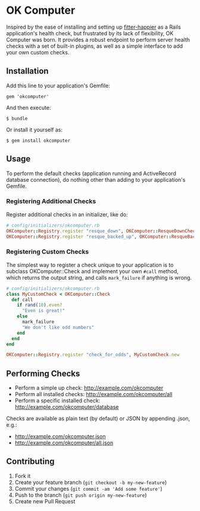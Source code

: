 # OK Computer

Inspired by the ease of installing and setting up [fitter-happier] as a Rails
application's health check, but frustrated by its lack of flexibility, OK
Computer was born. It provides a robust endpoint to perform server health
checks with a set of built-in plugins, as well as a simple interface to add
your own custom checks.

## Installation

Add this line to your application's Gemfile:

    gem 'okcomputer'

And then execute:

    $ bundle

Or install it yourself as:

    $ gem install okcomputer

## Usage

To perform the default checks (application running and ActiveRecord database connection), do nothing other than adding to your application's Gemfile.

### Registering Additional Checks

Register additional checks in an initializer, like do:

```ruby
# config/initializers/okcomputer.rb
OKComputer::Registry.register "resque_down", OKComputer::ResqueDownCheck.new("critical", 100)
OKComputer::Registry.register "resque_backed_up", OKComputer::ResqueBackedUpCheck.new
```

### Registering Custom Checks

The simplest way to register a check unique to your application is to subclass
OKComputer::Check and implement your own `#call` method, which returns the
output string, and calls `mark_failure` if anything is wrong.

```ruby
# config/initializers/okcomputer.rb
class MyCustomCheck < OKComputer::Check
  def call
    if rand(10).even?
      "Even is great!"
    else
      mark_failure
      "We don't like odd numbers"
    end
  end
end

OKComputer::Registry.register "check_for_odds", MyCustomCheck.new
```

## Performing Checks

* Perform a simple up check: http://example.com/okcomputer
* Perform all installed checks: http://example.com/okcomputer/all
* Perform a specific installed check: http://example.com/okcomputer/database

Checks are available as plain text (by default) or JSON by appending .json, e.g.:
* http://example.com/okcomputer.json
* http://example.com/okcomputer/all.json

## Contributing

1. Fork it
2. Create your feature branch (`git checkout -b my-new-feature`)
3. Commit your changes (`git commit -am 'Add some feature'`)
4. Push to the branch (`git push origin my-new-feature`)
5. Create new Pull Request

[fitter-happier]:https://rubygems.org/gems/fitter-happier
